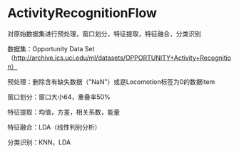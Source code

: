# ActivityRecognitionFlow

对原始数据集进行预处理，窗口划分，特征提取，特征融合，分类识别

数据集：Opportunity Data Set（http://archive.ics.uci.edu/ml/datasets/OPPORTUNITY+Activity+Recognition）

预处理：删除含有缺失数据（"NaN"）或是Locomotion标签为0的数据item

窗口划分：窗口大小64，重叠率50%

特征提取：均值，方差，相关系数，能量

特征融合：LDA（线性判别分析）

分类识别：KNN，LDA

